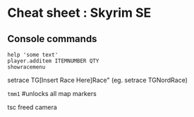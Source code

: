 # Cheat sheet : Skyrim SE

## Console commands

    help 'some text'
    player.additem ITEMNUMBER QTY
    showracemenu

setrace TG[Insert Race Here]Race" 
(eg. setrace TGNordRace)

`tmm1` #unlocks all map markers

tsc 
freed camera

